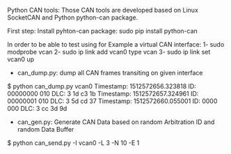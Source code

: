 Python CAN tools:
Those CAN tools are developed based on Linux SocketCAN and Python python-can package.

First step: Install pyhton-can package:
sudo pip install python-can

In order to be able to test using for Example a virtual CAN interface:
1- sudo modprobe vcan
2- sudo ip link add vcan0 type vcan
3- sudo ip link set vcan0 up

- can_dump.py: dump all CAN frames transiting on given interface

$ python can_dump.py vcan0
Timestamp: 1512572656.323818    ID: 00000000    010    DLC: 3    1d c3 1b
Timestamp: 1512572657.324961    ID: 00000001    010    DLC: 3    5d cd 37
Timestamp: 1512572660.055001        ID: 0000    000    DLC: 3    cc 3d 9d

- can_gen.py: Generate CAN Data based on random Arbitration ID and random
Data Buffer

$ python can_send.py -I vcan0 -L 3 -N 10 -E 1

